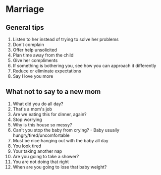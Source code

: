# Marriage

## General tips

1. Listen to her instead of trying to solve her problems
2. Don't complain
3. Offer help unsolicited
4. Plan time away from the child
5. Give her compliments
6. If something is bothering you, see how you can approach it differently
7. Reduce or eliminate expectations
8. Say I love you more

## What not to say to a new mom

1. What did you do all day?
2. That's a mom's job
3. Are we eating this for dinner, again?
4. Stop worrying
5. Why is this house so messy?
6. Can't you stop the baby from crying? - Baby usually hungry/tired/uncomfortable
7. Must be nice hanging out with the baby all day
8. You look tired
9. Your taking another nap
10. Are you going to take a shower?
11. You are not doing that right
12. When are you going to lose that baby weight?
